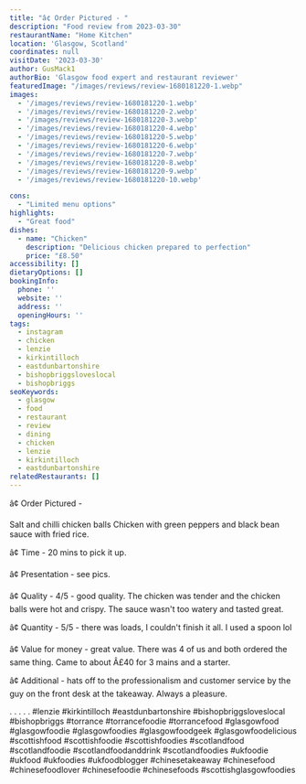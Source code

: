 ```yaml
---
title: "â¢ Order Pictured - "
description: "Food review from 2023-03-30"
restaurantName: "Home Kitchen"
location: 'Glasgow, Scotland'
coordinates: null
visitDate: '2023-03-30'
author: GusMack1
authorBio: 'Glasgow food expert and restaurant reviewer'
featuredImage: "/images/reviews/review-1680181220-1.webp"
images:
  - '/images/reviews/review-1680181220-1.webp'
  - '/images/reviews/review-1680181220-2.webp'
  - '/images/reviews/review-1680181220-3.webp'
  - '/images/reviews/review-1680181220-4.webp'
  - '/images/reviews/review-1680181220-5.webp'
  - '/images/reviews/review-1680181220-6.webp'
  - '/images/reviews/review-1680181220-7.webp'
  - '/images/reviews/review-1680181220-8.webp'
  - '/images/reviews/review-1680181220-9.webp'
  - '/images/reviews/review-1680181220-10.webp'

cons:
  - "Limited menu options"
highlights:
  - "Great food"
dishes:
  - name: "Chicken"
    description: "Delicious chicken prepared to perfection"
    price: "£8.50"
accessibility: []
dietaryOptions: []
bookingInfo:
  phone: ''
  website: ''
  address: ''
  openingHours: ''
tags:
  - instagram
  - chicken
  - lenzie
  - kirkintilloch
  - eastdunbartonshire
  - bishopbriggsloveslocal
  - bishopbriggs
seoKeywords:
  - glasgow
  - food
  - restaurant
  - review
  - dining
  - chicken
  - lenzie
  - kirkintilloch
  - eastdunbartonshire
relatedRestaurants: []
---
```

â¢ Order Pictured - 

Salt and chilli chicken balls
Chicken with green peppers and black bean sauce with fried rice.

â¢ Time - 20 mins to pick it up.

â¢ Presentation - see pics.

â¢ Quality - 4/5 -  good quality. The chicken was tender and the chicken balls were hot and crispy. The sauce wasn't too watery and tasted great.

â¢ Quantity - 5/5 - there was loads, I couldn't finish it all. I used a spoon lol

â¢ Value for money - great value. There was 4 of us and both ordered the same thing. Came to about Â£40 for 3 mains and a starter.

â¢ Additional - hats off to the professionalism and customer service by the guy on the front desk at the takeaway. Always a pleasure. 

.
.
.
.
.
#lenzie #kirkintilloch #eastdunbartonshire #bishopbriggsloveslocal #bishopbriggs #torrance #torrancefoodie #torrancefood #glasgowfood #glasgowfoodie #glasgowfoodies #glasgowfoodgeek #glasgowfoodelicious #scottishfood #scottishfoodie #scottishfoodies #scotlandfood #scotlandfoodie #scotlandfoodanddrink #scotlandfoodies #ukfoodie #ukfood #ukfoodies #ukfoodblogger #chinesetakeaway #chinesefood #chinesefoodlover #chinesefoodie #chinesefoods #scottishglasgowfoodies
